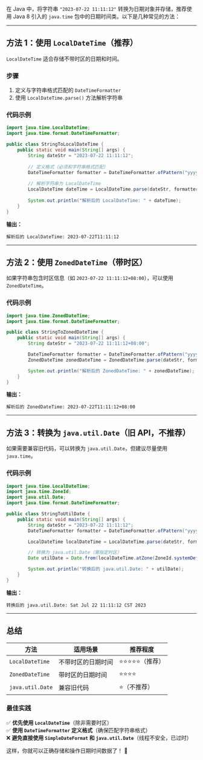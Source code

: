 在 Java 中，将字符串 `"2023-07-22 11:11:12"` 转换为日期对象并存储，推荐使用 Java 8 引入的 `java.time` 包中的日期时间类。以下是几种常见的方法：

---

## **方法 1：使用 `LocalDateTime`（推荐）**

`LocalDateTime` 适合存储不带时区的日期和时间。

### **步骤**

1. 定义与字符串格式匹配的 `DateTimeFormatter`
2. 使用 `LocalDateTime.parse()` 方法解析字符串

### **代码示例**

```java
import java.time.LocalDateTime;
import java.time.format.DateTimeFormatter;

public class StringToLocalDateTime {
    public static void main(String[] args) {
        String dateStr = "2023-07-22 11:11:12";
        
        // 定义格式（必须和字符串格式匹配）
        DateTimeFormatter formatter = DateTimeFormatter.ofPattern("yyyy-MM-dd HH:mm:ss");
        
        // 解析字符串为 LocalDateTime
        LocalDateTime dateTime = LocalDateTime.parse(dateStr, formatter);
        
        System.out.println("解析后的 LocalDateTime: " + dateTime);
    }
}
```

**输出：**

```
解析后的 LocalDateTime: 2023-07-22T11:11:12
```

---

## **方法 2：使用 `ZonedDateTime`（带时区）**

如果字符串包含时区信息（如 `2023-07-22 11:11:12+08:00`），可以使用 `ZonedDateTime`。

### **代码示例**

```java
import java.time.ZonedDateTime;
import java.time.format.DateTimeFormatter;

public class StringToZonedDateTime {
    public static void main(String[] args) {
        String dateStr = "2023-07-22 11:11:12+08:00";

        DateTimeFormatter formatter = DateTimeFormatter.ofPattern("yyyy-MM-dd HH:mm:ssXXX");
        ZonedDateTime zonedDateTime = ZonedDateTime.parse(dateStr, formatter);

        System.out.println("解析后的 ZonedDateTime: " + zonedDateTime);
    }
}
```

**输出：**

```
解析后的 ZonedDateTime: 2023-07-22T11:11:12+08:00
```

---

## **方法 3：转换为 `java.util.Date`（旧 API，不推荐）**

如果需要兼容旧代码，可以转换为 `java.util.Date`，但建议尽量使用 `java.time`。

### **代码示例**

```java
import java.time.LocalDateTime;
import java.time.ZoneId;
import java.util.Date;
import java.time.format.DateTimeFormatter;

public class StringToUtilDate {
    public static void main(String[] args) {
        String dateStr = "2023-07-22 11:11:12";
        DateTimeFormatter formatter = DateTimeFormatter.ofPattern("yyyy-MM-dd HH:mm:ss");

        LocalDateTime localDateTime = LocalDateTime.parse(dateStr, formatter);

        // 转换为 java.util.Date（需指定时区）
        Date utilDate = Date.from(localDateTime.atZone(ZoneId.systemDefault()).toInstant());

        System.out.println("转换后的 java.util.Date: " + utilDate);
    }
}
```

**输出：**

```
转换后的 java.util.Date: Sat Jul 22 11:11:12 CST 2023
```

---

## **总结**

| 方法               | 适用场景      | 推荐程度      |
|------------------|-----------|-----------|
| `LocalDateTime`  | 不带时区的日期时间 | ⭐⭐⭐⭐⭐（推荐） |
| `ZonedDateTime`  | 带时区的日期时间  | ⭐⭐⭐⭐      |
| `java.util.Date` | 兼容旧代码     | ⭐（不推荐）    |

### **最佳实践**

✅ **优先使用 `LocalDateTime`**（除非需要时区）  
✅ **使用 `DateTimeFormatter` 定义格式**（确保匹配字符串格式）  
❌ **避免直接使用 `SimpleDateFormat` 和 `java.util.Date`**（线程不安全，已过时）

这样，你就可以正确存储和操作日期时间数据了！ 🚀